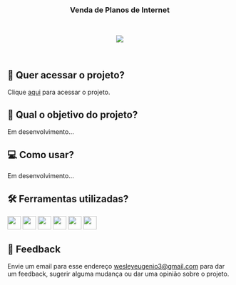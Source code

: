 <h3 align="center">
    Venda de Planos de Internet
</h3>
  
<br>
    <p align="center">
        <img src="https://img.shields.io/badge/status-em%20desenvolvimento-orange?style=for-the-badge"/>
    </p>
<br>

## 🔗 Quer acessar o projeto?

Clique [aqui](https://planos-internet-teste.vercel.app/)  para acessar o projeto.

## 🏹 Qual o objetivo do projeto?

Em desenvolvimento...

## 💻 Como usar?

Em desenvolvimento...

## 🛠️ Ferramentas utilizadas?

<div>
  <img height=30 src="https://img.shields.io/badge/HTML5-E34F26?style=for-the-badge&logo=html5&logoColor=white">
  <img height=30 src="https://img.shields.io/badge/CSS3-1572B6?style=for-the-badge&logo=css3&logoColor=white">
  <img height=30 src="https://img.shields.io/badge/JavaScript-F7DF1E?style=for-the-badge&logo=javascript&logoColor=black">
  <img height=30 src="https://img.shields.io/badge/React-20232A?style=for-the-badge&logo=react&logoColor=61DAFB">
  <img height=30 src="https://img.shields.io/badge/TypeScript-007ACC?style=for-the-badge&logo=typescript&logoColor=white">
  <img height=30 src="https://img.shields.io/badge/Vercel-000000?style=for-the-badge&logo=vercel&logoColor=white">
</div>

## 💬 Feedback

Envie um email para esse endereço <wesleyeugenio3@gmail.com> para dar um feedback, sugerir alguma mudança ou dar uma opinião sobre o projeto.

